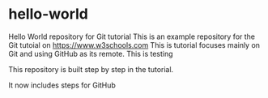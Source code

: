 # hello-world
Hello World repository for Git tutorial
This is an example repository for the Git tutoial on https://www.w3schools.com
This is tutorial focuses mainly on Git and using GitHub as its remote.
This is testing 

This repository is built step by step in the tutorial.

It now includes steps for GitHub
